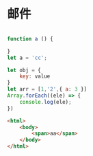 # 邮件

```javascript

function a () {

}
let a = 'cc';

let obj = {
    key: value
}
let arr = [1,'2',{ a: 3 }]
Array.forEach((ele) => {
    console.log(ele);
})

```

```html
<html>
    <body>
        <span>aa</span>
    </body>
</html>
```